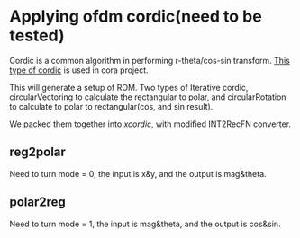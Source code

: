 
# Applying ofdm cordic(need to be tested)

Cordic is a common algorithm in performing r-theta/cos-sin transform. [This type of cordic](https://github.com/grebe/ofdm/blob/master/src/main/scala/ofdm/CORDIC.scala) is used in cora project. 

This will generate a setup of ROM. Two types of Iterative cordic, circularVectoring to calculate the rectangular to polar, and circularRotation to calculate to polar to rectangular(cos, and sin result).

We packed them together into *xcordic*, with modified INT2RecFN converter.

## reg2polar

Need to turn mode = 0, the input is x&y, and the output is mag&theta. 


## polar2reg

Need to turn mode = 1, the input is mag&theta, and the output is cos&sin.
























